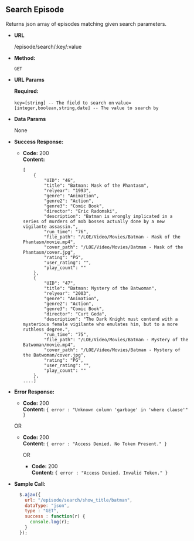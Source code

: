 **Search Episode**
----
  Returns json array of episodes matching given search parameters.

* **URL**

  /episode/search/:key/:value

* **Method:**

  `GET`

*  **URL Params**

   **Required:**

   `key=[string] -- The field to search on`
   `value=[integer,boolean,string,date] -- The value to search by`

* **Data Params**

  None

* **Success Response:**

  * **Code:** 200 <br />
    **Content:**
    ```
    [
        {
            "UID": "46",
            "title": "Batman: Mask of the Phantasm",
            "relyear": "1993",
            "genre": "Animation",
            "genre2": "Action",
            "genre3": "Comic Book",
            "director": "Eric Radomski",
            "description": "Batman is wrongly implicated in a series of murders of mob bosses actually done by a new vigilante assassin.",
            "run_time": "76",
            "file_path": "/LOE/Video/Movies/Batman - Mask of the Phantasm/movie.mp4",
            "cover_path": "/LOE/Video/Movies/Batman - Mask of the Phantasm/cover.jpg",
            "rating": "PG",
            "user_rating": "",
            "play_count": ""
        },
        {
            "UID": "47",
            "title": "Batman: Mystery of the Batwoman",
            "relyear": "2003",
            "genre": "Animation",
            "genre2": "Action",
            "genre3": "Comic Book",
            "director": "Curt Geda",
            "description": "The Dark Knight must contend with a mysterious female vigilante who emulates him, but to a more ruthless degree.",
            "run_time": "75",
            "file_path": "/LOE/Video/Movies/Batman - Mystery of the Batwoman/movie.mp4",
            "cover_path": "/LOE/Video/Movies/Batman - Mystery of the Batwoman/cover.jpg",
            "rating": "PG",
            "user_rating": "",
            "play_count": ""
        },
    ....]    
    ```

* **Error Response:**

  * **Code:** 200 <br />
    **Content:** `{ error : "Unknown column 'garbage' in 'where clause'" }`

  OR

  * **Code:** 200 <br />
    **Content:** `{ error : "Access Denied. No Token Present." }`

    OR

    * **Code:** 200 <br />
      **Content:** `{ error : "Access Denied. Invalid Token." }`

* **Sample Call:**

  ```javascript
    $.ajax({
      url: "/episode/search/show_title/batman",
      dataType: "json",
      type : "GET",
      success : function(r) {
        console.log(r);
      }
    });
  ```
